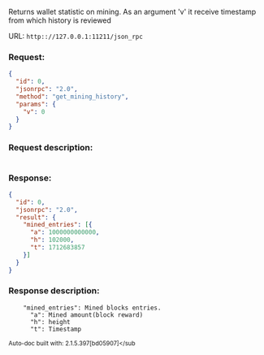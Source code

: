 Returns wallet statistic on mining. As an argument 'v' it receive timestamp from which history is reviewed

URL: ```http:://127.0.0.1:11211/json_rpc```
### Request: 
```json
{
  "id": 0,
  "jsonrpc": "2.0",
  "method": "get_mining_history",
  "params": {
    "v": 0
  }
}
```
### Request description: 
```

```
### Response: 
```json
{
  "id": 0,
  "jsonrpc": "2.0",
  "result": {
    "mined_entries": [{
      "a": 1000000000000,
      "h": 102000,
      "t": 1712683857
    }]
  }
}
```
### Response description: 
```
    "mined_entries": Mined blocks entries.
      "a": Mined amount(block reward)
      "h": height
      "t": Timestamp

```
<sub>Auto-doc built with: 2.1.5.397[bd05907]</sub